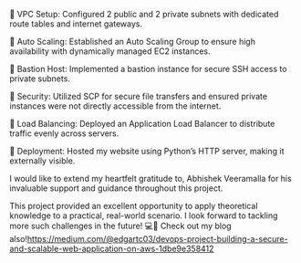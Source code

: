 🔹 VPC Setup: Configured 2 public and 2 private subnets with dedicated route tables and internet gateways. 

🔹 Auto Scaling: Established an Auto Scaling Group to ensure high availability with dynamically managed EC2 instances. 

🔹 Bastion Host: Implemented a bastion instance for secure SSH access to private subnets. 

🔹 Security: Utilized SCP for secure file transfers and ensured private instances were not directly accessible from the internet. 

🔹 Load Balancing: Deployed an Application Load Balancer to distribute traffic evenly across servers. 

🔹 Deployment: Hosted my website using Python’s HTTP server, making it externally visible.

I would like to extend my heartfelt gratitude to, Abhishek Veeramalla for his invaluable support and guidance throughout this project.

This project provided an excellent opportunity to apply theoretical knowledge to a practical, real-world scenario. I look forward to tackling more such challenges in the future! 💻🌟
Check out my blog also!https://medium.com/@edgartc03/devops-project-building-a-secure-and-scalable-web-application-on-aws-1dbe9e358412
